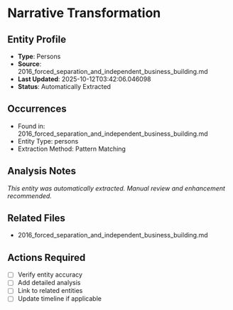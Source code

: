 # Narrative Transformation

## Entity Profile
- **Type**: Persons
- **Source**: 2016_forced_separation_and_independent_business_building.md
- **Last Updated**: 2025-10-12T03:42:06.046098
- **Status**: Automatically Extracted

## Occurrences
- Found in: 2016_forced_separation_and_independent_business_building.md
- Entity Type: persons
- Extraction Method: Pattern Matching

## Analysis Notes
*This entity was automatically extracted. Manual review and enhancement recommended.*

## Related Files
- 2016_forced_separation_and_independent_business_building.md

## Actions Required
- [ ] Verify entity accuracy
- [ ] Add detailed analysis
- [ ] Link to related entities
- [ ] Update timeline if applicable

